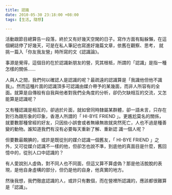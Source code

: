 ```yaml
---
title: 認識
date: 2010-05-30 23:18:00 +08:00
tags: [生活, 隨想]

---
```


 活動跟節目總算告一段落，終於又有好幾天空閑的日子。寫作方面有點躲懶，在這個網誌停了好幾天，可是在私人筆記也寫進好幾篇文章，依舊在觀察、思考， 就挑一篇入「你友我友營」時所寫的文《認識論》。  
  
事源是覺得，這個目的在於認識新朋友的營，究其根柢，所謂的「認識」是指一種怎樣的關係……  
  
人與人之間，我們何以確認人是認識的呢？最疏遠的認識算是「我識他但他不識我」。然而這種片面的認識頂多可認識由媒介帶予的某幾面，而非人所容有的全 面。就算是自傳般有自我與他者對我們全角度的分析，卻仍欠缺相互的交流，又怎能算是認識呢？  
  
又有種認識是相互的，卻過於片面，就如曾同時隸屬某群體，卻一語未言，只存在對行為跟形象的印象，香港人所謂的「 HI-BYE FRIEND 」。更尷尬莫名的關係，就要數那種曾經的好友，只因些小誤會或者無緣無故就突然死亡，人也不過是種善變的動物。誰知道我們有沒有必要每天重新了解、重新認 識一個人呢？  
  
但要數最靦腆的，或許是既從別的媒介認識一個舊友，「 HI-BYE FRIEND 」之外，又可從媒介認識不一樣的他，但卻怎也說不準，到底他的真面目是什麼，舊回憶中的，從別人口中認識的？  
  
有人愛說別人虛偽，對不同人也不同面，但這又算不算虛偽？那是他活脫脫的表現，是他自身虛構的部分，但仍是他的自身，他真實的地方。  
  
然後我想，我們徹底認識的人，或許只有數個，而在營裡所認識的，應該都很難算是「認識」。
